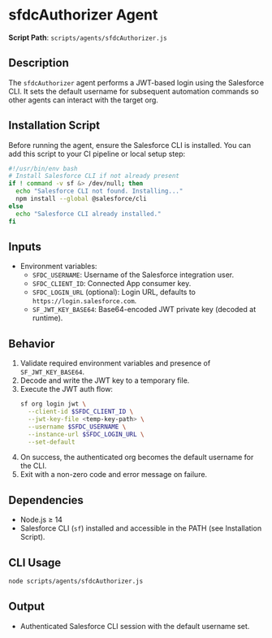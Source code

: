 # sfdcAuthorizer Agent

**Script Path**: `scripts/agents/sfdcAuthorizer.js`

## Description

The `sfdcAuthorizer` agent performs a JWT-based login using the Salesforce CLI. It sets the default username for subsequent automation commands so other agents can interact with the target org.

## Installation Script

Before running the agent, ensure the Salesforce CLI is installed. You can add this script to your CI pipeline or local setup step:

```bash
#!/usr/bin/env bash
# Install Salesforce CLI if not already present
if ! command -v sf &> /dev/null; then
  echo "Salesforce CLI not found. Installing..."
  npm install --global @salesforce/cli
else
  echo "Salesforce CLI already installed."
fi
```

## Inputs

- Environment variables:
  - `SFDC_USERNAME`: Username of the Salesforce integration user.
  - `SFDC_CLIENT_ID`: Connected App consumer key.
  - `SFDC_LOGIN_URL` (optional): Login URL, defaults to `https://login.salesforce.com`.
  - `SF_JWT_KEY_BASE64`: Base64-encoded JWT private key (decoded at runtime).

## Behavior

1. Validate required environment variables and presence of `SF_JWT_KEY_BASE64`.
2. Decode and write the JWT key to a temporary file.
3. Execute the JWT auth flow:
   ```bash
   sf org login jwt \
     --client-id $SFDC_CLIENT_ID \
     --jwt-key-file <temp-key-path> \
     --username $SFDC_USERNAME \
     --instance-url $SFDC_LOGIN_URL \
     --set-default
   ```
4. On success, the authenticated org becomes the default username for the CLI.
5. Exit with a non-zero code and error message on failure.

## Dependencies

- Node.js ≥ 14
- Salesforce CLI (`sf`) installed and accessible in the PATH (see Installation Script).

## CLI Usage

```bash
node scripts/agents/sfdcAuthorizer.js
```

## Output

- Authenticated Salesforce CLI session with the default username set.
